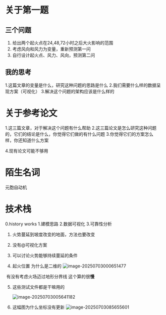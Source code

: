 # 关于第一题

## 三个问题
1. 给出两个起火点在24,48,72小时之后大火影响的范围
2. 考虑风向和风力为变量，重新预测第一问
3. 自行设计起火点、风力、风向，预测第二问

## 我的思考
1.这篇文章的变量是什么，研究这种问题的思路是什么
2.我们需要什么样的数据呈现方案（可视化）
3.解决这个问题的架构应该是什么样的

# 关于参考论文
1.这三篇文章，对于解决这个问题有什么帮助
2.这三篇论文是怎么研究这种问题的，它们的结论是什么，你觉得它们做的有什么问题
3.你觉得它们的方案怎么样，你还知道什么方案

4.现有论文可能不够用

# 陌生名词
元胞自动机

# 技术栈

0.history works
1.建模思路
2.数据可视化
3.可靠性分析



1. 火势蔓延到坡度改变的地面，方法也要改变
2. 没有@可视化方案
3. 可以讨论火势能够持续蔓延的条件

4. 起火位置 为什么是二维的
   ![image-20250703000651477](C:\Users\21583\AppData\Roaming\Typora\typora-user-images\image-20250703000651477.png)

​	有没有考虑火场迈过地形分界线  这个算的很**慢**

5. 这些测试文件都是干嘛用的

   ![image-20250703005641182](C:\Users\21583\AppData\Roaming\Typora\typora-user-images\image-20250703005641182.png)

6. 这幅图为什么坐标没有更新
   ![image-20250703085655601](C:\Users\21583\AppData\Roaming\Typora\typora-user-images\image-20250703085655601.png)
